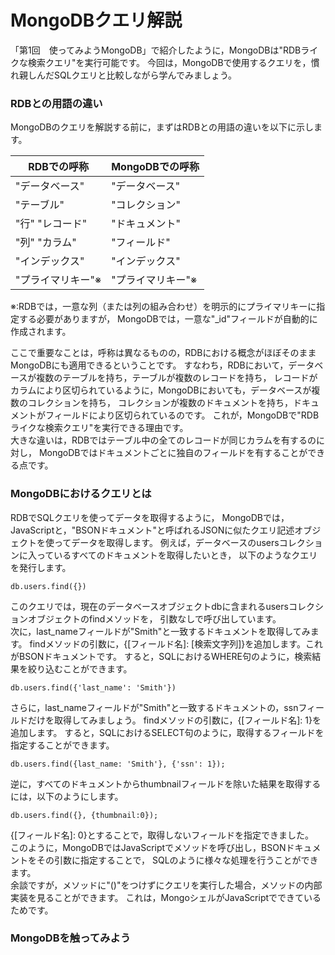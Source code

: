 MongoDBクエリ解説
=====

「第1回　使ってみようMongoDB」で紹介したように，MongoDBは"RDBライクな検索クエリ"を実行可能です。
今回は，MongoDBで使用するクエリを，慣れ親しんだSQLクエリと比較しながら学んでみましょう。


### RDBとの用語の違い

MongoDBのクエリを解説する前に，まずはRDBとの用語の違いを以下に示します。

RDBでの呼称               |  MongoDBでの呼称
--------------------------|---------
"データベース"            | "データベース"
"テーブル"                | "コレクション"
"行" "レコード"           | "ドキュメント"
"列" "カラム"             | "フィールド"
"インデックス"            | "インデックス"
"プライマリキー"※        |  "プライマリキー"※

※:RDBでは，一意な列（または列の組み合わせ）を明示的にプライマリキーに指定する必要がありますが，
MongoDBでは，一意な"_id"フィールドが自動的に作成されます。

ここで重要なことは，呼称は異なるものの，RDBにおける概念がほぼそのままMongoDBにも適用できるということです。
すなわち，RDBにおいて，データベースが複数のテーブルを持ち，テーブルが複数のレコードを持ち，
レコードがカラムにより区切られているように，MongoDBにおいても，データベースが複数のコレクションを持ち，
コレクションが複数のドキュメントを持ち，ドキュメントがフィールドにより区切られているのです。
これが，MongoDBで"RDBライクな検索クエリ"を実行できる理由です。  
大きな違いは，RDBではテーブル中の全てのレコードが同じカラムを有するのに対し，
MongoDBではドキュメントごとに独自のフィールドを有することができる点です。


### MongoDBにおけるクエリとは

RDBでSQLクエリを使ってデータを取得するように，
MongoDBでは，JavaScriptと，"BSONドキュメント"と呼ばれるJSONに似たクエリ記述オブジェクトを使ってデータを取得します。 
例えば，データベースのusersコレクションに入っているすべてのドキュメントを取得したいとき，
以下のようなクエリを発行します。

    db.users.find({})

このクエリでは，現在のデータベースオブジェクトdbに含まれるusersコレクションオブジェクトのfindメソッドを，
引数なしで呼び出しています。  
次に，last_nameフィールドが"Smith"と一致するドキュメントを取得してみます。
findメソッドの引数に，{[フィールド名]: [検索文字列]}を追加します。これがBSONドキュメントです。
すると，SQLにおけるWHERE句のように，検索結果を絞り込むことができます。

    db.users.find({'last_name': 'Smith'})

さらに，last_nameフィールドが"Smith"と一致するドキュメントの，ssnフィールドだけを取得してみましょう。
findメソッドの引数に，{[フィールド名]: 1}を追加します。
すると，SQLにおけるSELECT句のように，取得するフィールドを指定することができます。

    db.users.find({last_name: 'Smith'}, {'ssn': 1});

逆に，すべてのドキュメントからthumbnailフィールドを除いた結果を取得するには，以下のようにします。

    db.users.find({}, {thumbnail:0});

{[フィールド名]: 0}とすることで，取得しないフィールドを指定できました。  
このように，MongoDBではJavaScriptでメソッドを呼び出し，BSONドキュメントをその引数に指定することで，
SQLのように様々な処理を行うことができます。  
余談ですが，メソッドに"()"をつけずにクエリを実行した場合，メソッドの内部実装を見ることができます。
これは，MongoシェルがJavaScriptでできているためです。


### MongoDBを触ってみよう







